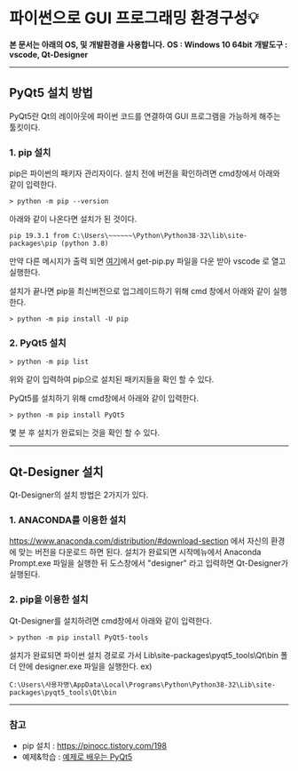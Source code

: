 파이썬으로 GUI 프로그래밍 환경구성💡
==========================
__본 문서는 아래의 OS, 및 개발환경을 사용합니다.__
__OS : Windows 10 64bit__
__개발도구 : vscode, Qt-Designer__
* * *
PyQt5 설치 방법
-----------
PyQt5란 Qt의 레이아웃에 파이썬 코드를 연결하여 GUI 프로그램을 가능하게 해주는 툴킷이다.
### 1. pip 설치
pip은 파이썬의 패키자 관리자이다.
설치 전에 버전을 확인하려면 cmd창에서 아래와 같이 입력한다.
```
> python -m pip --version
```
아래와 같이 나온다면 설치가 된 것이다.
```
pip 19.3.1 from C:\Users\~~~~~~\Python\Python38-32\lib\site-packages\pip (python 3.8)
```
만약 다른 메시지가 출력 되면 [여기](https://pip.pypa.io/en/stable/installing/)에서 get-pip.py 파일을 다운 받아 vscode 로 열고 실행한다.

설치가 끝나면 pip을 최신버전으로 업그레이드하기 위해 cmd 창에서 아래와 같이 실행한다.
```
> python -m pip install -U pip 
```

### 2. PyQt5 설치 

```
> python -m pip list
```
위와 같이 입력하여 pip으로 설치된 패키지들을 확인 할 수 있다.

PyQt5를 설치하기 위해 cmd창에서 아래와 같이 입력한다.
```
> python -m pip install PyQt5
```
몇 분 후 설치가 완료되는 것을 확인 할 수 있다.
* * *
Qt-Designer 설치
----------------
Qt-Designer의 설치 방법은 2가지가 있다.
### 1. ANACONDA를 이용한 설치
https://www.anaconda.com/distribution/#download-section 에서 자신의 환경에 맞는 버전을 다운로드 하면 된다. 
설치가 완료되면 시작메뉴에서 Anaconda Prompt.exe 파일을 실행한 뒤 도스창에서 "designer" 라고 입력하면 Qt-Designer가 실행된다.

### 2. pip을 이용한 설치
Qt-Designer를 설치하려면 cmd창에서 아래와 같이 입력한다.
```
> python -m pip install PyQt5-tools
```
설치가 완료되면 파이썬 설치 경로로 가서 Lib\site-packages\pyqt5_tools\Qt\bin 폴더 안에 designer.exe 파일을 실행한다.
ex)
```
C:\Users\사용자명\AppData\Local\Programs\Python\Python38-32\Lib\site-packages\pyqt5_tools\Qt\bin
```
* * *
### 참고
- pip 설치 : https://pinocc.tistory.com/198
- 예제&학습 : [예제로 배우는 PyQt5](https://www.opentutorials.org/module/544)